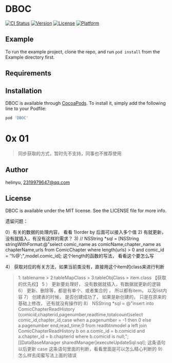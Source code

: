 # DBOC

[![CI Status](https://img.shields.io/travis/helinyu/DBOC.svg?style=flat)](https://travis-ci.org/helinyu/DBOC)
[![Version](https://img.shields.io/cocoapods/v/DBOC.svg?style=flat)](https://cocoapods.org/pods/DBOC)
[![License](https://img.shields.io/cocoapods/l/DBOC.svg?style=flat)](https://cocoapods.org/pods/DBOC)
[![Platform](https://img.shields.io/cocoapods/p/DBOC.svg?style=flat)](https://cocoapods.org/pods/DBOC)

## Example

To run the example project, clone the repo, and run `pod install` from the Example directory first.

## Requirements

## Installation

DBOC is available through [CocoaPods](https://cocoapods.org). To install
it, simply add the following line to your Podfile:

```ruby
pod 'DBOC'
```

# 0x 01
> 同步获取的方式，暂时先不支持，同事也不推荐使用

## Author

helinyu, 2319979647@qq.com

## License

DBOC is available under the MIT license. See the LICENSE file for more info.


遗留问题：

0）有关的数据的处理内容， 看看
1)order by 后面可以接入多个值
2) 有就更新， 没有就插入，有没有这样的需求？
3) //        NSString *sql = [NSString stringWithFormat:@"select comic_name as comicName,chapter_name as chapterName,urls from ComicChapter where length(urls) > 0 and comic_id = '%@';",model.comic_id];
 这个length的函数的写法， 看看这个要怎么写
 
 4） 获取对应的有关方法，如果当前类没有，直接用这个item的class来进行判断
 > 1: tablename > 2:tableMapClass > 3:tableObjClass > item.class 【获取的优先权】
5 ） 更新要处理好， 没有数据就插入，有数据就更新的逻辑
6） 更新、删除等，都是有单个、或者集合的 ， 所以都有item， 以及list内容
7） 创建表的时候， 是否创建成功了， 如果是新创建的， 只是在原来的基础上修改， 还有就没有操作的
8） NSString *sql = @"insert into ComicChapterReadHistory (comicid,chapterid,pagenumber,readtime,totalcount)select comic_id,chapter_id,case when a.pagenumber = -1 then 0 else a.pagenumber end,read_time,0 from readbtnmodel a left join ComicChapterReadHistory b on a.comic_id = b.comicid and a.chapter_id = b.chapterid  where  b.comicid is null;";
[[DataBaseManager sharedManager]executeUpdateSql:sql]; 这条语句以后更新 case 这条语句里面的判断，看看里面是可以怎么精心判断的
9）怎么样去闺蜜写法上面的错误
